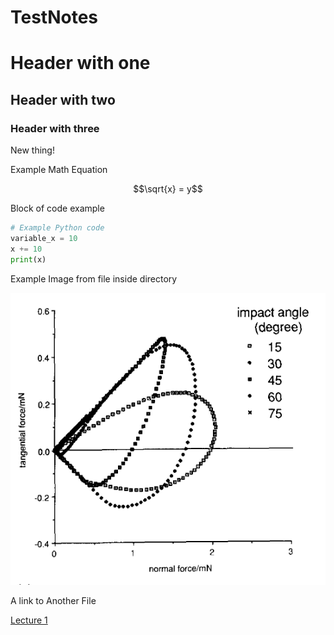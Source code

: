 # TestNotes

# Header with one #

## Header with two ##

### Header with three ###

New thing!


Example Math Equation
```math
\sqrt{x} = y
```

Block of code example
```python
# Example Python code
variable_x = 10
x += 10
print(x)
```

Example Image from file inside directory

![alt text](https://github.com/SueHeir/TestNotes/blob/main/Images/t_force_vs_displacement.png?raw=true)


A link to Another File

[Lecture 1](Lecture_Notes/Week_1/Day_1.md)
